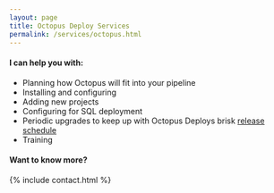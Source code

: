 ```yaml
---
layout: page
title: Octopus Deploy Services
permalink: /services/octopus.html
---
```



#### I can help you with: 

- Planning how Octopus will fit into your pipeline
- Installing and configuring
- Adding new projects
- Configuring for SQL deployment
- Periodic upgrades to keep up with Octopus Deploys brisk [release schedule](https://octopus.com/downloads/previous)
- Training

#### Want to know more?
{% include contact.html %}
